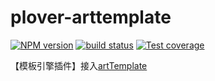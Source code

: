 # plover-arttemplate


[![NPM version][npm-image]][npm-url]
[![build status][travis-image]][travis-url]
[![Test coverage][coveralls-image]][coveralls-url]


【模板引擎插件】接入[artTemplate](https://github.com/aui/artTemplate)


[npm-image]: https://img.shields.io/npm/v/plover-arttemplate.svg?style=flat-square
[npm-url]: https://www.npmjs.com/package/plover-arttemplate
[travis-image]: https://img.shields.io/travis/plover-modules/plover-arttemplate/master.svg?style=flat-square
[travis-url]: https://travis-ci.org/plover-modules/plover-arttemplate
[coveralls-image]: https://img.shields.io/codecov/c/github/plover-modules/plover-arttemplate.svg?style=flat-square
[coveralls-url]: https://codecov.io/github/plover-modules/plover-arttemplate?branch=master
